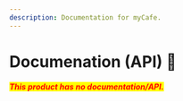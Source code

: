 ```yaml
---
description: Documentation for myCafe.
---
```


# Documenation (API) 📜

_<mark style="color:red;">**This product has no documentation/API.**</mark>_
